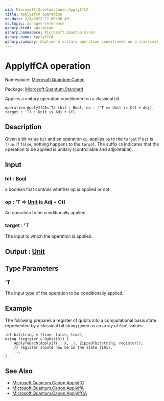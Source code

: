```yaml
---
uid: Microsoft.Quantum.Canon.ApplyIfCA
title: ApplyIfCA operation
ms.date: 2/4/2022 12:00:00 AM
ms.topic: managed-reference
qsharp.kind: operation
qsharp.namespace: Microsoft.Quantum.Canon
qsharp.name: ApplyIfCA
qsharp.summary: Applies a unitary operation conditioned on a classical bit.
---
```


# ApplyIfCA operation

Namespace: [Microsoft.Quantum.Canon](xref:Microsoft.Quantum.Canon)

Package: [Microsoft.Quantum.Standard](https://nuget.org/packages/Microsoft.Quantum.Standard)


Applies a unitary operation conditioned on a classical bit.

```qsharp
operation ApplyIfCA<'T> (bit : Bool, op : ('T => Unit is Ctl + Adj), target : 'T) : Unit is Adj + Ctl
```


## Description

Given a bit value `bit` and an operation `op`, applies `op` to the `target`if `bit` is `true`. If `false`, nothing happens to the `target`.The suffix `CA` indicates that the operation to be applied is unitary(controllable and adjointable).

## Input

### bit : [Bool](xref:microsoft.quantum.qsharp.valueliterals#bool-literals)

a boolean that controls whether op is applied or not.


### op : 'T => [Unit](xref:microsoft.quantum.qsharp.valueliterals#unit-literal)  is Adj + Ctl

An operation to be conditionally applied.


### target : 'T

The input to which the operation is applied.



## Output : [Unit](xref:microsoft.quantum.qsharp.valueliterals#unit-literal)



## Type Parameters

### 'T

The input type of the operation to be conditionally applied.

## Example

The following prepares a register of qubits into a computational basisstate represented by a classical bit string given as an array of `Bool`values:```qsharplet bitstring = [true, false, true];using (register = Qubit(3)) {    ApplyToEach(ApplyIf(_, X, _), Zipped(bitstring, register));    // register should now be in the state |101⟩.    ...}```

## See Also

- [Microsoft.Quantum.Canon.ApplyIfC](xref:Microsoft.Quantum.Canon.ApplyIfC)
- [Microsoft.Quantum.Canon.ApplyIfA](xref:Microsoft.Quantum.Canon.ApplyIfA)
- [Microsoft.Quantum.Canon.ApplyIfCA](xref:Microsoft.Quantum.Canon.ApplyIfCA)